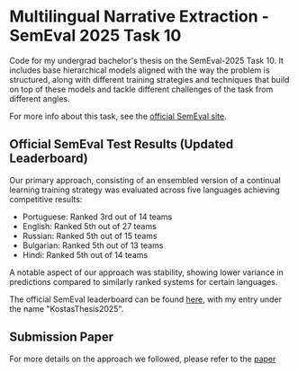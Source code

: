 # Multilingual Narrative Extraction - SemEval 2025 Task 10

Code for my undergrad bachelor's thesis on the SemEval-2025 Task 10. It includes base hierarchical models aligned with the way the problem is structured, along with different training strategies and techniques that build on top of these models and tackle different challenges of the task from different angles.

For more info about this task, see the [official SemEval site](https://propaganda.math.unipd.it/semeval2025task10/).

## Official SemEval Test Results (Updated Leaderboard)

Our primary approach, consisting of an ensembled version of a continual learning training strategy was evaluated across five languages achieving competitive results:

- Portuguese: Ranked 3rd out of 14 teams
- English: Ranked 5th out of 27 teams
- Russian: Ranked 5th out of 15 teams
- Bulgarian: Ranked 5th out of 13 teams
- Hindi: Ranked 5th out of 14 teams
  
A notable aspect of our approach was stability, showing lower variance in predictions compared to similarly ranked systems for certain languages.

The official SemEval leaderboard can be found [here](https://propaganda.math.unipd.it/semeval2025task10/leaderboardv2.html), with my entry under the name "KostasThesis2025".

## Submission Paper

For more details on the approach we followed, please refer to the [paper](./paper.pdf)
